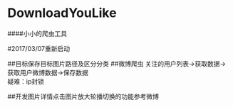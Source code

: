 # DownloadYouLike
####小小的爬虫工具



#2017/03/07重新启动

##目标保存目标图片路径及区分分类
##微博爬虫
关注的用户列表->获取数据->获取用户微博数据->保存数据<br>
疑难：ip封锁<br>


##开发图片详情点击图片放大轮播切换的功能参考微博

